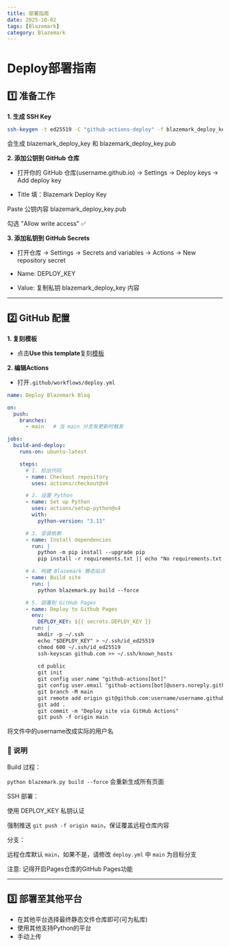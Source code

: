```yaml
---
title: 部署指南
date: 2025-10-02
tags: [Blazemark]
category: Blazemark
---
```

# Deploy部署指南

## 1️⃣ 准备工作

**1. 生成 SSH Key**
```bash
ssh-keygen -t ed25519 -C "github-actions-deploy" -f blazemark_deploy_key
```
会生成 blazemark_deploy_key 和 blazemark_deploy_key.pub

**2. 添加公钥到 GitHub 仓库**

- 打开你的 GitHub 仓库(username.github.io) → Settings → Deploy keys → Add deploy key

- Title 填：Blazemark Deploy Key

Paste 公钥内容 blazemark_deploy_key.pub

勾选 "Allow write access" ✅

**3. 添加私钥到 GitHub Secrets**

- 打开仓库 → Settings → Secrets and variables → Actions → New repository secret

- Name: DEPLOY_KEY

- Value: 复制私钥 blazemark_deploy_key 内容

---

## 2️⃣ GitHub 配置

**1. 复刻模板**
- 点击**Use this template**复刻[模板](https://github.com/bcsm114514/Blazemark)

**2. 编辑Actions**
- 打开```.github/workflows/deploy.yml```
```yaml
name: Deploy Blazemark Blog

on:
  push:
    branches:
      - main   # 当 main 分支有更新时触发

jobs:
  build-and-deploy:
    runs-on: ubuntu-latest

    steps:
      # 1. 检出代码
      - name: Checkout repository
        uses: actions/checkout@v4

      # 2. 设置 Python
      - name: Set up Python
        uses: actions/setup-python@v4
        with:
          python-version: "3.11"

      # 3. 安装依赖
      - name: Install dependencies
        run: |
          python -m pip install --upgrade pip
          pip install -r requirements.txt || echo "No requirements.txt found"

      # 4. 构建 Blazemark 静态站点
      - name: Build site
        run: |
          python blazemark.py build --force

      # 5. 部署到 GitHub Pages
      - name: Deploy to Github Pages
        env:
          DEPLOY_KEY: ${{ secrets.DEPLOY_KEY }}
        run: |
          mkdir -p ~/.ssh
          echo "$DEPLOY_KEY" > ~/.ssh/id_ed25519
          chmod 600 ~/.ssh/id_ed25519
          ssh-keyscan github.com >> ~/.ssh/known_hosts
  
          cd public
          git init
          git config user.name "github-actions[bot]"
          git config user.email "github-actions[bot]@users.noreply.github.com"
          git branch -M main
          git remote add origin git@github.com:username/username.github.io.git
          git add .
          git commit -m "Deploy site via GitHub Actions"
          git push -f origin main
```
将文件中的username改成实际的用户名

### 🔹 说明

Build 过程：

```python blazemark.py build --force``` 会重新生成所有页面

SSH 部署：

使用 DEPLOY_KEY 私钥认证

强制推送 ```git push -f origin main```，保证覆盖远程仓库内容

分支：

远程仓库默认 ```main```，如果不是，请修改 ```deploy.yml``` 中 ```main``` 为目标分支

注意: 记得开启Pages仓库的GitHub Pages功能

---

## 3️⃣ 部署至其他平台
- 在其他平台选择最终静态文件仓库即可(可为私库)
- 使用其他支持Python的平台
- 手动上传